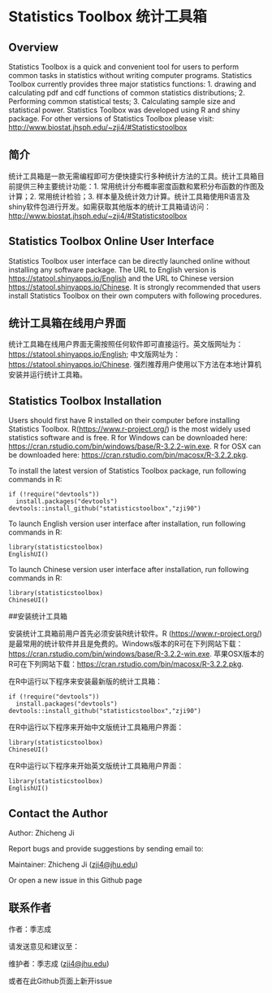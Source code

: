 Statistics Toolbox 统计工具箱
====

## Overview
Statistics Toolbox is a quick and convenient tool for users to perform common tasks in statistics without writing computer programs. Statistics Toolbox currently provides three major statistics functions: 1. drawing and calculating pdf and cdf functions of common statistics distributions; 2. Performing common statistical tests; 3. Calculating sample size and statistical power. Statistics Toolbox was developed using R and shiny package. For other versions of Statistics Toolbox please visit: http://www.biostat.jhsph.edu/~zji4/#Statisticstoolbox

## 简介
统计工具箱是一款无需编程即可方便快捷实行多种统计方法的工具。统计工具箱目前提供三种主要统计功能：1. 常用统计分布概率密度函数和累积分布函数的作图及计算；2. 常用统计检验；3. 样本量及统计效力计算。统计工具箱使用R语言及shiny软件包进行开发。如需获取其他版本的统计工具箱请访问：http://www.biostat.jhsph.edu/~zji4/#Statisticstoolbox

## Statistics Toolbox Online User Interface
Statistics Toolbox user interface can be directly launched online without installing any software package. The URL to English version is https://statool.shinyapps.io/English and the URL to Chinese version https://statool.shinyapps.io/Chinese. It is strongly recommended that users install Statistics Toolbox on their own computers with following procedures.

## 统计工具箱在线用户界面
统计工具箱在线用户界面无需按照任何软件即可直接运行。英文版网址为：https://statool.shinyapps.io/English; 中文版网址为：https://statool.shinyapps.io/Chinese. 强烈推荐用户使用以下方法在本地计算机安装并运行统计工具箱。

## Statistics Toolbox Installation

Users should first have R installed on their computer before installing Statistics Toolbox. R(https://www.r-project.org/) is the most widely used statistics software and is free. R for Windows can be downloaded here: https://cran.rstudio.com/bin/windows/base/R-3.2.2-win.exe. R for OSX can be downloaded here: https://cran.rstudio.com/bin/macosx/R-3.2.2.pkg.

To install the latest version of Statistics Toolbox package, run following commands in R:
```{r }
if (!require("devtools"))
  install.packages("devtools")
devtools::install_github("statisticstoolbox","zji90")
```
To launch English version user interface after installation, run following commands in R:
```{r }
library(statisticstoolbox)
EnglishUI()
```

To launch Chinese version user interface after installation, run following commands in R:
```{r }
library(statisticstoolbox)
ChineseUI()
```
##安装统计工具箱

安装统计工具箱前用户首先必须安装R统计软件。R (https://www.r-project.org/) 是最常用的统计软件并且是免费的。Windows版本的R可在下列网站下载：https://cran.rstudio.com/bin/windows/base/R-3.2.2-win.exe. 苹果OSX版本的R可在下列网站下载：https://cran.rstudio.com/bin/macosx/R-3.2.2.pkg.

在R中运行以下程序来安装最新版的统计工具箱：
```{r }
if (!require("devtools"))
  install.packages("devtools")
devtools::install_github("statisticstoolbox","zji90")
```

在R中运行以下程序来开始中文版统计工具箱用户界面：
```{r }
library(statisticstoolbox)
ChineseUI()
```

在R中运行以下程序来开始英文版统计工具箱用户界面：
```{r }
library(statisticstoolbox)
EnglishUI()
```

## Contact the Author
Author: Zhicheng Ji

Report bugs and provide suggestions by sending email to:

Maintainer: Zhicheng Ji (zji4@jhu.edu)

Or open a new issue in this Github page

## 联系作者
作者：季志成

请发送意见和建议至：

维护者：季志成 (zji4@jhu.edu)

或者在此Github页面上新开issue


